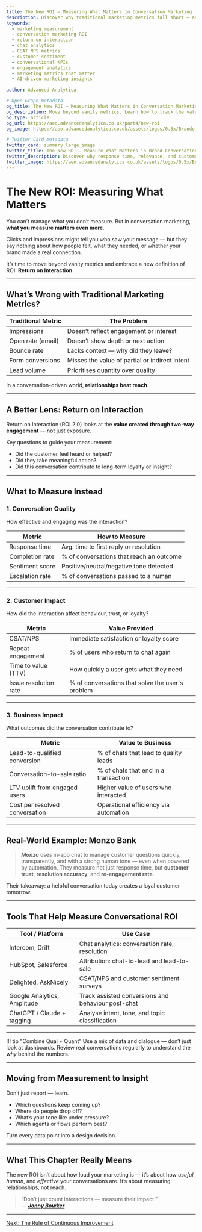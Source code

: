 ```yaml
---
title: The New ROI – Measuring What Matters in Conversation Marketing
description: Discover why traditional marketing metrics fall short — and learn what to measure instead. Focus on conversation quality, customer impact, and business value.
keywords:
  - marketing measurement
  - conversation marketing ROI
  - return on interaction
  - chat analytics
  - CSAT NPS metrics
  - customer sentiment
  - conversational KPIs
  - engagement analytics
  - marketing metrics that matter
  - AI-driven marketing insights

author: Advanced Analytica

# Open Graph metadata
og_title: The New ROI – Measuring What Matters in Conversation Marketing
og_description: Move beyond vanity metrics. Learn how to track the value of real-time conversations using customer-centric, business-relevant KPIs.
og_type: article
og_url: https://aeo.advancedanalytica.co.uk/part4/new-roi
og_image: https://aeo.advancedanalytica.co.uk/assets/logos/0.5x/Brando_9@0.5x.png

# Twitter Card metadata
twitter_card: summary_large_image
twitter_title: The New ROI – Measure What Matters in Brand Conversations
twitter_description: Discover why response time, relevance, and customer trust are the new north stars in marketing measurement.
twitter_image: https://aeo.advancedanalytica.co.uk/assets/logos/0.5x/Brando_9@0.5x.png
---
```


# The New ROI: Measuring What Matters

You can’t manage what you don’t measure. But in conversation marketing, **what you measure matters even more**.

Clicks and impressions might tell you who saw your message — but they say nothing about how people felt, what they needed, or whether your brand made a real connection.

It’s time to move beyond vanity metrics and embrace a new definition of ROI: **Return on Interaction**.

---

## What’s Wrong with Traditional Marketing Metrics?

| Traditional Metric       | The Problem                                |
|--------------------------|---------------------------------------------|
| Impressions              | Doesn’t reflect engagement or interest      |
| Open rate (email)        | Doesn’t show depth or next action           |
| Bounce rate              | Lacks context — why did they leave?         |
| Form conversions         | Misses the value of partial or indirect intent |
| Lead volume              | Prioritises quantity over quality           |

In a conversation-driven world, **relationships beat reach**.

---

## A Better Lens: Return on Interaction

Return on Interaction (ROI 2.0) looks at the **value created through two-way engagement** — not just exposure.

Key questions to guide your measurement:

- Did the customer feel heard or helped?  
- Did they take meaningful action?  
- Did this conversation contribute to long-term loyalty or insight?

---

## What to Measure Instead

### 1. **Conversation Quality**
How effective and engaging was the interaction?

| Metric                    | How to Measure                            |
|---------------------------|--------------------------------------------|
| Response time             | Avg. time to first reply or resolution     |
| Completion rate           | % of conversations that reach an outcome  |
| Sentiment score           | Positive/neutral/negative tone detected   |
| Escalation rate           | % of conversations passed to a human      |

---

### 2. **Customer Impact**
How did the interaction affect behaviour, trust, or loyalty?

| Metric                          | Value Provided                                 |
|---------------------------------|------------------------------------------------|
| CSAT/NPS                        | Immediate satisfaction or loyalty score        |
| Repeat engagement               | % of users who return to chat again            |
| Time to value (TTV)             | How quickly a user gets what they need         |
| Issue resolution rate           | % of conversations that solve the user's problem |

---

### 3. **Business Impact**
What outcomes did the conversation contribute to?

| Metric                        | Value to Business                             |
|-------------------------------|------------------------------------------------|
| Lead-to-qualified conversion  | % of chats that lead to quality leads         |
| Conversation-to-sale ratio    | % of chats that end in a transaction          |
| LTV uplift from engaged users | Higher value of users who interacted          |
| Cost per resolved conversation| Operational efficiency via automation         |

---

## Real-World Example: Monzo Bank

> ***Monzo*** uses in-app chat to manage customer questions quickly, transparently, and with a strong human tone — even when powered by automation. They measure not just response time, but **customer trust**, **resolution accuracy**, and **re-engagement rate**.

Their takeaway: a helpful conversation today creates a loyal customer tomorrow.

---

## Tools That Help Measure Conversational ROI

| Tool / Platform            | Use Case                                         |
|----------------------------|--------------------------------------------------|
| Intercom, Drift            | Chat analytics: conversation rate, resolution   |
| HubSpot, Salesforce        | Attribution: chat-to-lead and lead-to-sale      |
| Delighted, AskNicely       | CSAT/NPS and customer sentiment surveys         |
| Google Analytics, Amplitude| Track assisted conversions and behaviour post-chat |
| ChatGPT / Claude + tagging | Analyse intent, tone, and topic classification  |

---

!!! tip "Combine Qual + Quant"
    Use a mix of data and dialogue — don’t just look at dashboards. Review real conversations regularly to understand the *why* behind the numbers.

---

## Moving from Measurement to Insight

Don’t just report — learn.

- Which questions keep coming up?  
- Where do people drop off?  
- What’s your tone like under pressure?  
- Which agents or flows perform best?

Turn every data point into a design decision.

---

## What This Chapter Really Means

The new ROI isn’t about how loud your marketing is — it’s about how *useful*, *human*, and *effective* your conversations are. It’s about measuring relationships, not reach.

> “Don’t just count interactions — measure their impact.”  
> — ***[Jonny Bowker](https://www.linkedin.com/in/jbbowker/)***

---

[Next: The Rule of Continuous Improvement](continuous-improvement.md)
